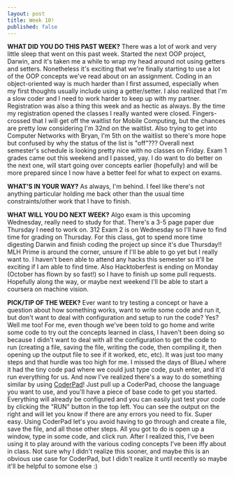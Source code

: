 ```yaml
---
layout: post
title: Week 10!
published: false
---
```



**WHAT DID YOU DO THIS PAST WEEK?** There was a lot of work and very little sleep that went on this past week. Started the next OOP project, Darwin, and it's taken me a while to wrap my head around not using getters and setters. Nonetheless it's exciting that we're finally starting to use a lot of the OOP concepts we've read about on an assignment. Coding in an object-oriented way is much harder than I first assumed, especially when my first thoughts usually include using a getter/setter. I also realized that I'm a slow coder and I need to work harder to keep up with my partner. Registration was also a thing this week and as hectic as always. By the time my registration opened the classes I really wanted were closed. Fingers-crossed that I will get off the waitlist for Mobile Computing, but the chances are pretty low considering I'm 32nd on the waitlist. Also trying to get into Computer Networks with Bryan, I'm 5th on the waitlist so there's more hope but confused by why the status of the list is "off"??? Overall next semester's schedule is looking pretty nice with no classes on Friday. Exam 1 grades came out this weekend and I passed, yay. I do want to do better on the next one, will start going over concepts earlier (hopefully) and will be more prepared since I now have a better feel for what to expect on exams.

**WHAT'S IN YOUR WAY?** As always, I'm behind. I feel like there's not anything particular holding me back other than the usual time constraints/other work that I have to finish.

**WHAT WILL YOU DO NEXT WEEK?** Algo exam is this upcoming Wednesday, really need to study for that. There's a 3-5 page paper due Thursday I need to work on. 312 Exam 2 is on Wednesday so I'll have to find time for grading on Thursday. For this class, got to spend more time digesting Darwin and finish coding the project up since it's due Thursday!! MLH Prime is around the corner, unsure if I'll be able to go yet but I really want to. I haven't been able to attend any hacks this semester so it'll be exciting if I am able to find time. Also Hacktoberfest is ending on Monday (October has flown by so fast!) so I have to finish up some pull requests. Hopefully along the way, or maybe next weekend I'll be able to start a coursera on machine vision.

**PICK/TIP OF THE WEEK?** Ever want to try testing a concept or have a question about how something works, want to write some code and run it, but don't want to deal with configuration and setup to run the code? Yes? Well me too! For me, even though we've been told to go home and write some code to try out the concepts learned in class, I haven't been doing so because I didn't want to deal with all the configuration to get the code to run (creating a file, saving the file, writing the code, then compiling it, then opening up the output file to see if it worked, etc, etc). It was just too many steps and that hurdle was too high for me. I missed the days of BlueJ where it had the tiny code pad where we could just type code, push enter, and it'd run everything for us. And now I've realized there's a way to do something similar by using [CoderPad](https://coderpad.io/)! Just pull up a CoderPad, choose the language you want to use, and you'll have a piece of base code to get you started. Everything will already be configured and you can easily just test your code by clicking the "RUN" button in the top left. You can see the output on the right and will let you know if there are any errors you need to fix. Super easy. Using CoderPad let's you avoid having to go through and create a file, save the file, and all those other steps. All you got to do is open up a window, type in some code, and click run. After I realized this, I've been using it to play around with the various coding concepts I've been iffy about in class. Not sure why I didn't realize this sooner, and maybe this is an obvious use case for CoderPad, but I didn't realize it until recently so maybe it'll be helpful to somone else :)
